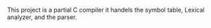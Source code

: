 This project is a partial C compiler it handels the symbol table, Lexical analyzer, and the parser. 
